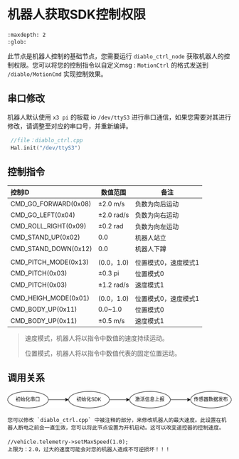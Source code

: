 # 机器人获取SDK控制权限

```{toctree}
:maxdepth: 2
:glob:
```

此节点是机器人控制的基础节点，您需要运行 `diablo_ctrl_node` 获取机器人的控制权限。您可以将您的控制指令以自定义msg : `MotionCtrl` 的格式发送到 `/diablo/MotionCmd` 实现控制效果。



## 串口修改

机器人默认使用 `x3 pi` 的板载 io `/dev/ttyS3` 进行串口通信，如果您需要对其进行修改，请调整至对应的串口号，并重新编译。

```c++
 //file：diablo_ctrl.cpp
 Hal.init("/dev/ttyS3")
```



## 控制指令

| 控制ID               | 数值范围   | 备注                 |
| :------------------- | ---------- | -------------------- |
| CMD_GO_FORWARD(0x08) | ±2.0 m/s   | 负数为向后运动       |
| CMD_GO_LEFT(0x04)    | ±2.0 rad/s | 负数为向右运动       |
| CMD_ROLL_RIGHT(0x09) | ±0.2 rad   | 负数为向左运动       |
| CMD_STAND_UP(0x02)   | 0.0        | 机器人站立           |
| CMD_STAND_DOWN(0x12) | 0.0        | 机器人下蹲           |
|                      |            |                      |
| CMD_PITCH_MODE(0x13) | (0.0，1.0) | 位置模式0，速度模式1 |
| CMD_PITCH(0x03)      | ±0.3 pi    | 位置模式0            |
| CMD_PITCH(0x03)      | ±1.2 rad/s | 速度模式1            |
|                      |            |                      |
| CMD_HEIGH_MODE(0x01) | (0.0，1.0) | 位置模式0，速度模式1 |
| CMD_BODY_UP(0x11)    | 0.0~1.0    | 位置模式0            |
| CMD_BODY_UP(0x11)    | ±0.5 m/s   | 速度模式1            |

> 速度模式，机器人将以指令中数值的速度持续运动。
>
> 位置模式，机器人将以指令中数值代表的固定位置运动。



## 调用关系

![ctrl_flow_chart](../../../_static/flow_chart/ctrl_flow_chart.png)

```{warning}
您可以修改 `diablo_ctrl.cpp` 中被注释的部分，来修改机器人的最大速度。此设置在机器人断电之前会一直生效，您可以将此节点设置为开机启动。这可以改变遥控器的控制速度。

//vehicle.telemetry->setMaxSpeed(1.0);   
上限为：2.0，过大的速度可能会对您的机器人造成不可逆损坏！！！
```

